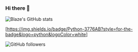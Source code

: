 ### Hi there 👋

![Blaze's GitHub stats](https://github-readme-stats.vercel.app/api?username=blazecolby&count_private=true&show_icons=true&theme=dark)

[https://img.shields.io/badge/Python-3776AB?style=for-the-badge&logo=python&logoColor=white]


![GitHub followers](https://img.shields.io/github/followers/blazecolby?style=social)



<!--
**blazecolby/blazecolby** is a ✨ _special_ ✨ repository because its `README.md` (this file) appears on your GitHub profile.

Here are some ideas to get you started:

- 🔭 I’m currently working on ...
- 🌱 I’m currently learning ...
- 👯 I’m looking to collaborate on ...
- 🤔 I’m looking for help with ...
- 💬 Ask me about ...
- 📫 How to reach me: ...
- 😄 Pronouns: ...
- ⚡ Fun fact: ...
-->
